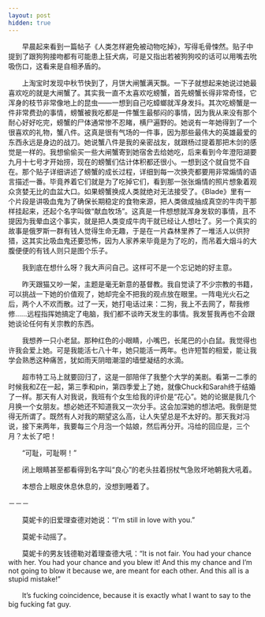 ```yaml
---
layout: post
hidden: true
---
```

　　早晨起来看到一篇帖子《人类怎样避免被动物吃掉》，写得毛骨悚然。贴子中提到了跟狗狗接吻都有可能患上狂犬病，可是又指出若被狗狗咬的话可以用嘴去吮吸伤口，这看来是自相矛盾的。

　　上淘宝时发现中秋节快到了，月饼大闸蟹满天飘。一下子就想起来她说过她最喜欢吃的就是大闸蟹了。其实我一直不太喜欢吃螃蟹，首先螃蟹长得非常奇怪，它浑身的枝节非常像地上的昆虫——一想到自己吃蟑螂就浑身发抖。其次吃螃蟹是一件非常费劲的事情，螃蟹被我吃都是一件蟹生最郁闷的事情，因为我从来没有那个耐心好好吃完，螃蟹的尸体通常惨不忍睹，横尸遍野的。她说有一年她得到了一个很喜欢的礼物，蟹八件。这真是很有气场的一件事，因为那些最伟大的英雄最爱的东西永远是身边的战刀。她说蟹八件是我的亲密战友，就跟杨过提着那把木剑的感觉是一样的。我想偷偷买一些大闸蟹寄到她宿舍去给她吃，后来看到今年澄阳湖要九月十七号才开始捞，现在的螃蟹们估计体积都还很小。一想到这个就自觉不自在。那个贴子详细讲述了螃蟹的成长过程，详细到每一次换壳都要用非常煽情的语言描述一番。毕竟养着它们就是为了吃掉它们，看到那一张张煽情的照片想象着观众贪婪无比的血盆大口。如果螃蟹换成人类就绝对无法接受了。《Blade》里有一个片段是讲吸血鬼为了确保长期稳定的食物来源，把人类做成抽成真空的牛肉干那样挂起来，还起个名字叫做“献血牧场”。这真是一件想想就浑身发软的事情，且不提因为我晕血这个事实，就是把人类变成牛肉干就已经让人想吐了。另一个真实的故事是俄罗斯一群有钱人觉得生命无趣，于是在一片森林里养了一堆活人以供狩猎，这其实比吸血鬼还要恐怖，因为人家养来毕竟是为了吃的，而吊着大烟斗的大腹便便的有钱人则只是图个乐子。

　　我到底在想什么呀？我大声问自己。这样可不是一个忘记她的好主意。

　　昨天跟猫又吵一架，主题是毫无新意的基督教。我自觉读了不少宗教的书籍，可以挑战一下她的价值观了，她却完全不把我的观点放在眼里。一阵电光火石之后，两个人不欢而散。过了一天，她打电话过来：二狗，我上不去网了，帮我修修……远程指挥她搞定了电脑，我们都不谈昨天发生的事情。我发誓我再也不会跟她谈论任何有关宗教的东西。

　　我想养一只小老鼠。那种红色的小眼睛，小嘴巴，长尾巴的小白鼠。我觉得也许我会爱上她。可是我能活七八十年，她只能活一两年。也许短暂的相爱，能让我学会熟悉这种痛苦，犹如雨天阴暗潮湿的墙壁凝结的水滴。

　　超市特工马上就要回归了，这是一部陪伴了我整个大学的美剧。看第一二季的时候我和Z在一起，第三季和pin，第四季爱上了她，就像Chuck和Sarah终于结婚了一样。那天有人对我说，我班有个女生给我的评价是“花心”。她的论据是我几个月换一个女朋友。想必她还不知道我又一次分手。这会加深她的想法吧。我倒是觉得无所谓了。既然有人对我的期望这么高，让人失望总是不太好的。那天我对冯说，接下来两年，我要每三个月泡一个姑娘，然后再分开。冯给的回应是，三个月？太长了吧！

　　“可耻，可耻啊！”

　　闭上眼睛甚至都看得到名字叫“良心”的老头拄着拐杖气急败坏地朝我大吼着。

　　本想合上眼皮休息休息的，没想到睡着了。

－－－

　　莫妮卡的旧爱理查德对她说：“I'm still in love with you.”

　　莫妮卡动摇了。

　　莫妮卡的男友钱德勒对着理查德大吼：“It is not fair. You had your chance with her. You had your chance and you blew it! And this my chance and I’m not going to blow it because we, are meant for each other. And this all is a stupid mistake!”

　　It’s fucking coincidence, because it is exactly what I want to say to the big fucking fat guy.